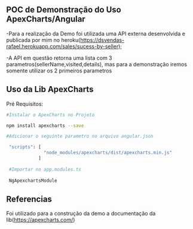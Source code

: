 ## POC de Demonstração do Uso ApexCharts/Angular

-Para a realização da Demo foi utilizada uma API externa desenvolvida e publicada por mim no heroku(https://dsvendas-rafael.herokuapp.com/sales/sucess-by-seller);

-A API em questão retorna uma lista com 3 parametros(sellerName,visited,details), mas para a demonstração iremos somente utilizar os 2 primeiros parametros

## Uso da Lib ApexCharts

Pré Requisitos:
```bash
#Instalar o ApexCharts no Projeto

npm install apexcharts --save

#Adicionar o seguinte parametro no arquivo angular.json

 "scripts": [
              "node_modules/apexcharts/dist/apexcharts.min.js"
            ]
            
 #Importar no app.modules.ts
 
 NgApexchartsModule
 ```

## Referencias

Foi utilizado para a construção da demo a documentação da lib(https://apexcharts.com/)











